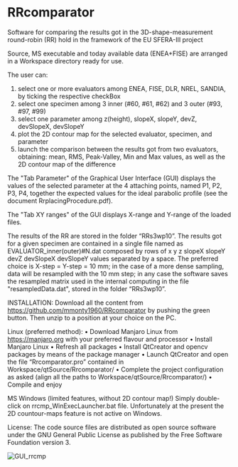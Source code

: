 ﻿# RRcomparator
Software for comparing the results got in the 3D-shape-measurement round-robin (RR) hold in the framework of the EU SFERA-III project

Source, MS executable and today available data (ENEA+FISE) are arranged in a Workspace directory ready for use.

The user can:
1) select one or more evaluators among ENEA, FISE, DLR, NREL, SANDIA, by ticking the respective checkBox
2) select one specimen among 3 inner (#60, #61, #62) and 3 outer (#93, #97, #99)
3) select one parameter among z(height), slopeX, slopeY, devZ, devSlopeX, devSlopeY
4) plot the 2D contour map for the selected evaluator, specimen, and parameter
5) launch the comparison between the results got from two evaluators, obtaining: mean, RMS, Peak-Valley, Min and Max values, as well as the 2D contour map of the difference

The "Tab Parameter" of the Graphical User Interface (GUI) displays the values of the selected parameter at the 4 attaching points, named P1, P2, P3, P4, together the expected values for the ideal parabolic profile (see the document RrplacingProcedure.pdf).

The "Tab XY ranges" of the GUI displays X-range and Y-range of the loaded files.

The results of the RR are stored in the folder “RRs3wp10”. The results got for a given specimen are contained in a single file named as 	EVALUATOR_inner(outer)#N.dat 
composed by rows of x y z slopeX slopeY devZ devSlopeX devSlopeY values separated by a space. The preferred choice is X-step = Y-step = 10 mm; in the case of a more dense sampling, data will be resampled with the 10 mm step; in any case the software saves the resampled matrix used in the internal computing in the file "resampledData.dat", stored in the folder “RRs3wp10”.


INSTALLATION:
Download all the content from https://github.com/mmonty1960/RRcomparator by pushing the green button. Then unzip to a position at your choice on the PC.

Linux (preferred method):
    • Download Manjaro Linux from https://manjaro.org with your preferred flavour and processor
    • Install Manjaro Linux
    • Refresh all packages
    • Install QtCreator and opencv packages by means of the package manager
    • Launch QtCreator and open the file “Rrcomparator.pro” contained in Workspace/qtSource/Rrcomparator/
    • Complete the project configuration as asked (align all the paths to Workspace/qtSource/Rrcomparator/)
    • Compile and enjoy

MS Windows (limited features, without 2D contour map!)
Simply double-click on rrcmp_WinExecLauncher.bat file. Unfortunately at the present the 2D countour-maps feature is not active on Windows.

License:
The code source files are distributed as open source software under the GNU General Public
License as published by the Free Software Foundation version 3.

![GUI_rrcmp](https://github.com/mmonty1960/RRcomparator/assets/86962852/3206951e-86bd-4082-97a8-d3ab3a6260ac)
